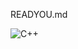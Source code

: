 READYOU.md

![C++](https://img.shields.io/badge/c++-%2300599C.svg?style=for-the-badge&logo=c%2B%2B&logoColor=white)
